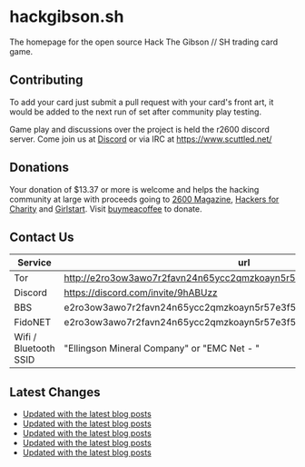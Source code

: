# hackgibson.sh
The homepage for the open source Hack The Gibson // SH trading card game.


## Contributing

To add your card just submit a pull request with your card's front art, it would be added to the next run of set after community play testing.

Game play and discussions over the project is held the r2600 discord server. Come join us at [Discord](https://discord.com/invite/9hABUzz) or via IRC at https://www.scuttled.net/


## Donations

Your donation of $13.37 or more is welcome and helps the hacking community at large with proceeds going to [2600 Magazine](https://2600.com/), [Hackers for Charity](https://hackersforcharity.org) and [Girlstart](https://girlstart.org).  Visit [buymeacoffee](https://www.buymeacoffee.com/hackgibson.sh) to donate.


## Contact Us

Service | url
-|-
Tor | http://e2ro3ow3awo7r2favn24n65ycc2qmzkoayn5r57e3f56nvjwdcgg32ad.onion
Discord | https://discord.com/invite/9hABUzz
BBS | e2ro3ow3awo7r2favn24n65ycc2qmzkoayn5r57e3f56nvjwdcgg32ad.onion:23
FidoNET | e2ro3ow3awo7r2favn24n65ycc2qmzkoayn5r57e3f56nvjwdcgg32ad.onion:24554
Wifi / Bluetooth SSID | "Ellingson Mineral Company" or "EMC Net - <fidonet address>"

## Latest Changes
<!-- BLOG-POST-LIST:START -->
- [Updated with the latest blog posts](https://github.com/DFW2600/hackgibson.sh/commit/a36c67514f62d5a499cf8bf89f4fdc284c03f8fc)
- [Updated with the latest blog posts](https://github.com/DFW2600/hackgibson.sh/commit/d3ff1fabbb0fd3d0f373ebb060701e5f1f1805fb)
- [Updated with the latest blog posts](https://github.com/DFW2600/hackgibson.sh/commit/7ae51c03d5c9967283380bdd6a61f3ba807f4734)
- [Updated with the latest blog posts](https://github.com/DFW2600/hackgibson.sh/commit/4b5388b08f036c5af5d493128f7057e00ad70cd7)
- [Updated with the latest blog posts](https://github.com/DFW2600/hackgibson.sh/commit/97c5c8dc7960d05b7d5cd661e32576a9cfe515fc)
<!-- BLOG-POST-LIST:END -->
